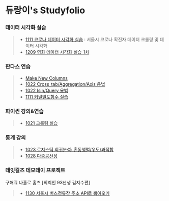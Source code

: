 듀랑이's Studyfolio
=====================

### 데이터 시각화 실습
> - [1111 코로나 데이터 시각화 실습](1111코로나데이터시각화.ipynb)
>   : 서울시 코로나 확진자 데이터 크롤링 및 데이터 시각화
> - [1209 영화 데이터 시각화 실습_1차](1209_추천시스템_1차_(github용).ipynb)

### 판다스 연습
> - [Make New Columns](판다스MakeColumns.ipynb)
> - [1022 Cross_tab/Aggregation/Axis 용법](1022데이터전처리_crosstab_aggregation_axis.ipynb)
> - [1022 Isin/Query 용법](1022데이터전처리_isin_query.ipynb)
> - [1111 커널밀도함수 실습](1111데이터시각화_커널밀도함수.ipynb)

### 파이썬 강의&연습
> - [1021 크롤링 실습](파이썬크롤링실습.ipynb)

### 통계 강의
> - [1023 로지스틱 회귀분석: 혼동행렬/우도/과적합](로지스틱회귀분석_혼동행렬_우도.ipynb)
> - [1028 다중공선성](1028다중공선성실습.ipynb)

### 데잇걸즈 데모데이 프로젝트
구해줘 나홀로 홈즈 \[의뢰인 93년생 김지수편]
> - [1130 서울시 버스정류장 주소 API로 뽑아오기](1130서울시버스정류장데이터전처리.ipynb)
